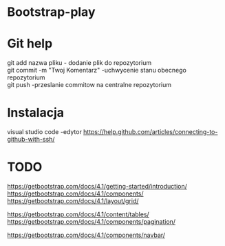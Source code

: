 # Bootstrap-play
# Git help
git add nazwa pliku - dodanie plik do repozytorium  
git commit -m "Twoj Komentarz" -uchwycenie stanu obecnego repozytorium  
git push -przeslanie commitow na centralne repozytorium  
# Instalacja
visual studio code -edytor 
https://help.github.com/articles/connecting-to-github-with-ssh/
# TODO
 https://getbootstrap.com/docs/4.1/getting-started/introduction/  
 https://getbootstrap.com/docs/4.1/components/
 https://getbootstrap.com/docs/4.1/layout/grid/

 https://getbootstrap.com/docs/4.1/content/tables/
 https://getbootstrap.com/docs/4.1/components/pagination/

 https://getbootstrap.com/docs/4.1/components/navbar/